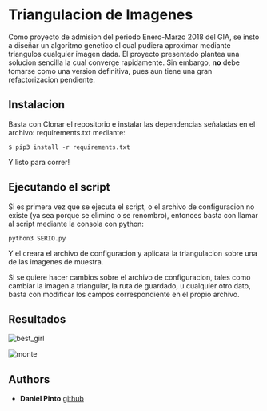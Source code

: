 # Triangulacion de Imagenes

Como proyecto de admision del periodo Enero-Marzo 2018 del GIA, se insto a diseñar un algoritmo genetico el cual
pudiera aproximar mediante triangulos cualquier imagen dada. El proyecto presentado plantea una solucion sencilla
la cual converge rapidamente. Sin embargo, **no** debe tomarse como una version definitiva, pues aun tiene 
una gran refactorizacion pendiente.

## Instalacion

Basta con Clonar el repositorio e instalar las dependencias señaladas en el archivo: requirements.txt mediante:

```
$ pip3 install -r requirements.txt 
```

Y listo para correr!

## Ejecutando el script

Si es primera vez que se ejecuta el script, o el archivo de configuracion no existe (ya sea porque se elimino o se
renombro), entonces basta con llamar al script mediante la consola con python:

```
python3 SERIO.py
```

Y el creara el archivo de configuracion y aplicara la triangulacion sobre una de las imagenes de muestra.

Si se quiere hacer cambios sobre el archivo de configuracion, tales como cambiar la imagen a triangular, 
la ruta de guardado, u cualquier otro dato, basta con modificar los campos correspondiente en el propio archivo.

## Resultados

![best_girl](./BESTGIRL.gif)

![monte](./monte.gif)

## Authors

* **Daniel Pinto** [github](https://github.com/PurpleBooth)


